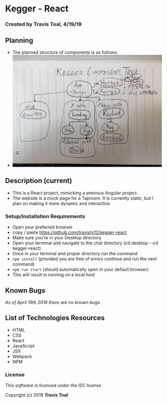 # Kegger - React

### Created by **Travis Toal**, 4/19/19

## Planning
* The planned structure of components is as follows:
* ![component tree](src/assets/images/ComponentTree.jpg)


## Description (current)
* This is a React project, mimicking a previous Angular project.
* The website is a mock page for a Taproom. It is currently static, but I plan on making it more dynamic and interactive.

### Setup/Installation Requirements
* Open your preferred browser
* copy / paste
  https://github.com/travisty12/kegger-react
* Make sure you're in your Desktop directory
* Open your terminal and navigate to the chat directory
(cd desktop --cd kegger-react)
* Once in your terminal and proper directory run the command
* `npm install` (provided you are free of errors continue and run the next command)
* `npm run start` (should automatically open in your default browser)
*  This will result in running on a local host

## Known Bugs
_As of April 19th 2019 there are no known bugs_


## List of Technologies Resources
* HTML
* CSS
* React
* JavaScript
* JSX
* Webpack
* NPM

### License

_This software is licensed under the ISC license_

Copyright (c) 2019
**_Travis Toal_**  
